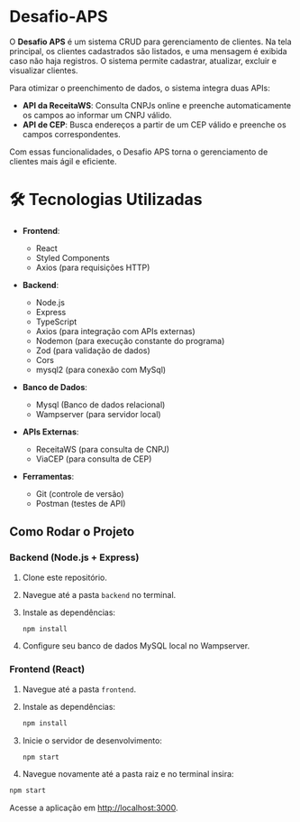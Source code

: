 # Desafio-APS

O **Desafio APS** é um sistema CRUD para gerenciamento de clientes. Na tela principal, os clientes cadastrados são listados, e uma mensagem é exibida caso não haja registros. O sistema permite cadastrar, atualizar, excluir e visualizar clientes.

Para otimizar o preenchimento de dados, o sistema integra duas APIs:

- **API da ReceitaWS**: Consulta CNPJs online e preenche automaticamente os campos ao informar um CNPJ válido.
- **API de CEP**: Busca endereços a partir de um CEP válido e preenche os campos correspondentes.

Com essas funcionalidades, o Desafio APS torna o gerenciamento de clientes mais ágil e eficiente.

# 🛠️ Tecnologias Utilizadas

- **Frontend**:
  - React
  - Styled Components
  - Axios (para requisições HTTP)

- **Backend**:
  - Node.js
  - Express
  - TypeScript
  - Axios (para integração com APIs externas)
  - Nodemon (para execução constante do programa)
  - Zod (para validação de dados)
  - Cors
  - mysql2 (para conexão com MySql)
  
- **Banco de Dados**:
  - Mysql (Banco de dados relacional)
  - Wampserver (para servidor local)
  
- **APIs Externas**:
  - ReceitaWS (para consulta de CNPJ)
  - ViaCEP (para consulta de CEP)

- **Ferramentas**:
  - Git (controle de versão)
  - Postman (testes de API)

## Como Rodar o Projeto

### Backend (Node.js + Express)

1. Clone este repositório.
2. Navegue até a pasta `backend` no terminal.
3. Instale as dependências:

    ```bash
    npm install
    ```

4. Configure seu banco de dados MySQL local no Wampserver.

### Frontend (React)

1. Navegue até a pasta `frontend`.
2. Instale as dependências:

    ```bash
    npm install
    ```

3. Inicie o servidor de desenvolvimento:

    ```bash
    npm start
    ```

4. Navegue novamente até a pasta raiz e no terminal insira:

  ```bash
  npm start
   ```

Acesse a aplicação em [http://localhost:3000](http://localhost:3000).



